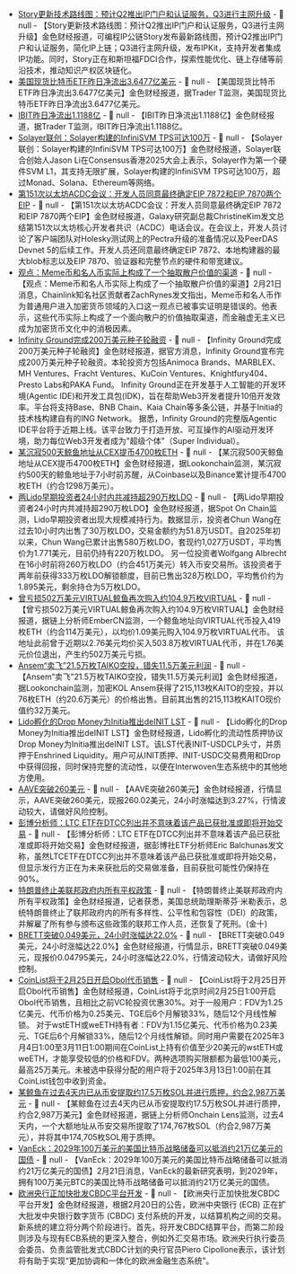 - [Story更新技术路线图：预计Q2推出IP门户和认证服务，Q3进行主网升级](https://x.com/StoryProtocol/status/1892619749961380338) - 📰 null - 【Story更新技术路线图：预计Q2推出IP门户和认证服务，Q3进行主网升级】金色财经报道，可编程IP公链Story发布最新路线图，预计Q2推出IP门户和认证服务，简化IP上链；Q3进行主网升级，发布IPKit，支持开发者集成IP功能。同时，Story正在和斯坦福FDCI合作，探索性能优化、链上存储等前沿技术，推动知识产权区块链化。
- [美国现货比特币ETF昨日净流出3.6477亿美元](https://x.com/thepfund/status/1892768312964370738) - 📰 null - 【美国现货比特币ETF昨日净流出3.6477亿美元】金色财经报道，据Trader T监测，美国现货比特币ETF昨日净流出3.6477亿美元。
- [IBIT昨日净流出1.1188亿](https://x.com/thepfund/status/1892765986735956352) - 📰 null - 【IBIT昨日净流出1.1188亿】金色财经报道，据Trader T监测，IBIT昨日净流出1.1188亿。
- [Solayer联创：Solayer构建的InfiniSVM TPS可达100万](https://x.com/solayer_labs/status/1892188492240699793) - 📰 null - 【Solayer联创：Solayer构建的InfiniSVM TPS可达100万】金色财经报道，Solayer联合创始人Jason Li在Consensus香港2025大会上表示，Solayer作为第一个硬件SVM L1，其支持无限扩展，Solayer构建的InfiniSVM TPS可达100万，超过Monad、Solana、Ethereum等网络。
- [第151次以太坊ACDC会议：开发人员同意最终确定EIP 7872和EIP 7870两个EIP]() - 📰 null - 【第151次以太坊ACDC会议：开发人员同意最终确定EIP 7872和EIP 7870两个EIP】金色财经报道，Galaxy研究副总裁ChristineKim发文总结第151次以太坊核心开发者共识（ACDC）电话会议。在会议上，开发人员讨论了客户端团队对Holesky测试网上的Pectra升级的准备情况以及PeerDAS Devnet 5的后续工作。开发人员还同意最终确定EIP 7872、本地构建器的最大blob标志以及EIP 7870、验证器和完整节点的硬件和带宽建议。
- [观点：Meme币和名人币实际上构成了一个抽取散户价值的渠道](https://x.com/ChainLinkGod/status/1892761853648130395) - 📰 null - 【观点：Meme币和名人币实际上构成了一个抽取散户价值的渠道】2月21日消息，Chainlink知名社区贡献者ZachRynes发文指出，Meme币和名人币作为普通用户进入加密货币领域的入口这一观点已被事实证明是错误的。他表示，这些代币实际上构成了一个面向散户的价值抽取渠道，而金融虚无主义已成为加密货币文化中的消极因素。
- [Infinity Ground完成200万美元种子轮融资](https://x.com/infinityg_ai/status/1892762239758979551) - 📰 null - 【Infinity Ground完成200万美元种子轮融资】金色财经报道，据官方消息，Infinity Ground宣布完成200万美元种子轮融资。本轮投资方包括Animoca Brands、MARBLEX、MH Ventures、Fracht Ventures、KuCoin Ventures、Knightfury404、Presto Labs和PAKA Fund。 
Infinity Ground正在开发基于人工智能的开发环境(Agentic IDE)和开发工具包(IDK)，旨在帮助Web3开发者提升10倍开发效率。平台将支持Base、BNB Chain、Kaia Chain等多条公链，并基于Initia的技术栈构建自有的ING Network。 
据悉，Infinity Ground的完整版Agentic IDE平台将于近期上线。该平台致力于打造开放、可互操作的AI驱动开发环境，助力每位Web3开发者成为"超级个体"（Super Individual）。
- [某沉寂500天鲸鱼地址从CEX提币4700枚ETH]() - 📰 null - 【某沉寂500天鲸鱼地址从CEX提币4700枚ETH】金色财经报道，据Lookonchain监测，某沉寂约500天的鲸鱼地址于7小时前苏醒，从Coinbase以及Binance累计提币4700枚ETH（约合1298万美元）。
- [两Lido早期投资者24小时内共减持超290万枚LDO](https://x.com/spotonchain/status/1892757463247831116) - 📰 null - 【两Lido早期投资者24小时内共减持超290万枚LDO】金色财经报道，据Spot On Chain监测，Lido早期投资者出现大规模减持行为。数据显示，投资者Chun Wang在过去10小时内出售了30万枚LDO，交易金额约为51.8万USDT。自2025年初以来，Chun Wang已累计出售580万枚LDO，套现约1,027万USDT，平均售价为1.771美元，目前仍持有220万枚LDO。 
另一位投资者Wolfgang Albrecht在16小时前将260万枚LDO（约合451万美元）转入币安交易所。该投资者于两年前获得333万枚LDO解锁额度，目前已售出328万枚LDO，平均售价约为1.895美元，剩余持仓为5万枚LDO。
- [曾亏损502万美元VIRTUAL鲸鱼再次购入约104.9万枚VIRTUAL](https://x.com/EmberCN/status/1892756383839428681%E2%80%98%E2%80%99) - 📰 null - 【曾亏损502万美元VIRTUAL鲸鱼再次购入约104.9万枚VIRTUAL】金色财经报道，据链上分析师EmberCN监测，一个鲸鱼地址向VIRTUAL代币投入419枚ETH（约合114万美元），以均价1.09美元购入104.9万枚VIRTUAL代币。 
该地址此前曾于近期以2.76美元均价买入503.8万枚VIRTUAL代币，并在1.76美元价位退出，产生约502万美元亏损。
- [Ansem“卖飞”21.5万枚TAIKO空投，错失11.5万美元利润](https://x.com/lookonchain/status/1892755656135827544) - 📰 null - 【Ansem“卖飞”21.5万枚TAIKO空投，错失11.5万美元利润】金色财经报道，据Lookonchain监测，加密KOL Ansem获得了215,113枚KAITO的空投，并以76枚ETH（约20.6万美元）的价格出售。目前其出售的215,113枚KAITO现价值约32万美元。
- [Lido孵化的Drop Money为Initia推出deINIT LST]() - 📰 null - 【Lido孵化的Drop Money为Initia推出deINIT LST】金色财经报道，Lido孵化的流动性质押协议Drop Money为Initia推出deINIT LST。该LST代表INIT-USDCLP头寸，并质押于Enshrined Liquidity。用户可从INIT质押、INIT-USDC交易费用和Drop中获得回报，同时保持完整的流动性，以便在Interwoven生态系统中的其他地方使用。
- [AAVE突破260美元]() - 📰 null - 【AAVE突破260美元】金色财经报道，行情显示，AAVE突破260美元，现报260.02美元，24小时涨幅达到3.27%，行情波动较大，请做好风险控制。
- [彭博分析师：LTC ETF在DTCC列出并不意味着该产品已获批准或即将开始交易](https://x.com/EricBalchunas/status/1892744560071065689) - 📰 null - 【彭博分析师：LTC ETF在DTCC列出并不意味着该产品已获批准或即将开始交易】金色财经报道，据彭博社ETF分析师Eric Balchunas发文称，虽然LTCETF在DTCC列出并不意味着该产品已获批准或即将开始交易，但显示发行方正在为未来获批后的交易做准备，目前获批可能性仍保持在90%。
- [特朗普终止美联邦政府内所有平权政策]() - 📰 null - 【特朗普终止美联邦政府内所有平权政策】金色财经报道，记者获悉，美国总统助理斯蒂芬·米勒表示，总统特朗普终止了联邦政府内的所有多样性、公平性和包容性（DEI）的政策，并解雇了所有参与颁布这些政策的联邦工作人员，还恢复了死刑。(金十)
- [BRETT突破0.049美元，24小时涨幅达22.0%](https://www.coingecko.com/zh/%E6%95%B0%E5%AD%97%E8%B4%A7%E5%B8%81/brett-2) - 📰 null - 【BRETT突破0.049美元，24小时涨幅达22.0%】金色财经报道，行情显示，BRETT突破0.049美元，现报价0.04795美元，24小时涨幅达22.0%，行情波动较大，请做好风险控制。
- [CoinList将于2月25日开启Obol代币销售](https://x.com/CoinList/status/1892605988231913966) - 📰 null - 【CoinList将于2月25日开启Obol代币销售】金色财经报道，CoinList将于北京时间2月25日1:00开启Obol代币销售，且相比之前VC轮投资优惠30%。对于一般用户：FDV为1.25亿美元、代币价格为0.25美元、TGE后6个月解锁33%，随后12个月线性解锁。 
对于wstETH或weETH持有者：FDV为1.15亿美元、代币价格为0.23美元、TGE后6个月解锁33%，随后12个月线性解锁。同时用户需要在2025年3月4日1:00至3月11日1:00期间在CoinList上持有价值至少20美元的wstETH或weETH，才能享受较低的价格和FDV。两种选项购买限额都为最低100美元，最高25万美元。未被选中获得分配的用户将于2025年3月13日1:00前在其CoinList钱包中收到资金。
- [某鲸鱼在过去4天内已从币安提取约17.5万枚SOL并进行质押，约合2,987万美元](https://x.com/OnchainLens/status/1892741043822723526) - 📰 null - 【某鲸鱼在过去4天内已从币安提取约17.5万枚SOL并进行质押，约合2,987万美元】金色财经报道，据链上分析师Onchain Lens监测，过去4天内，一个大额地址从币安交易所提取了174,767枚SOL（约合2,987万美元），并将其中174,705枚SOL用于质押。
- [VanEck：2029年100万美元的美国比特币战略储备可以抵消约21万亿美元的国债](https://x.com/Cointelegraph/status/1892741028823679094) - 📰 null - 【VanEck：2029年100万美元的美国比特币战略储备可以抵消约21万亿美元的国债】2月21日消息，VanEck的最新研究表明，到2029年，拥有100万美元BTC的美国比特币战略储备可以抵消约21万亿美元的国债。
- [欧洲央行正加快批发CBDC平台开发](https://cointelegraph.com/news/european-central-bank-calls-wholesale-cbdc-payments) - 📰 null - 【欧洲央行正加快批发CBDC平台开发】金色财经报道，根据2月20日的公告，欧洲中央银行 (ECB) 正在扩大批发中央银行数字货币 (CBDC) 支付系统的开发，以结算机构之间的交易。 
新系统的建立将分两个阶段进行。首先，将开发CBDC结算平台，而第二阶段则涉及与现有ECB系统的更深入整合，例如外汇交易市场。欧洲央行执行委员会委员、负责监管批发式CBDC计划的央行官员Piero Cipollone表示，该计划将有助于实现“更加协调和一体化的欧洲金融生态系统”。

